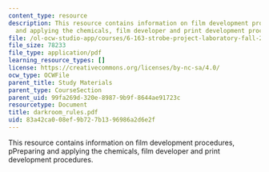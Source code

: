 ```yaml
---
content_type: resource
description: This resource contains information on film development procedures, pPreparing
  and applying the chemicals, film developer and print development procedures.
file: /ol-ocw-studio-app/courses/6-163-strobe-project-laboratory-fall-2005/83a42ca008ef9b727b1396986a2d6e2f_darkroom_rules.pdf
file_size: 78233
file_type: application/pdf
learning_resource_types: []
license: https://creativecommons.org/licenses/by-nc-sa/4.0/
ocw_type: OCWFile
parent_title: Study Materials
parent_type: CourseSection
parent_uid: 99fa269d-320e-8987-9b9f-8644ae91723c
resourcetype: Document
title: darkroom_rules.pdf
uid: 83a42ca0-08ef-9b72-7b13-96986a2d6e2f
---
```

This resource contains information on film development procedures, pPreparing and applying the chemicals, film developer and print development procedures.